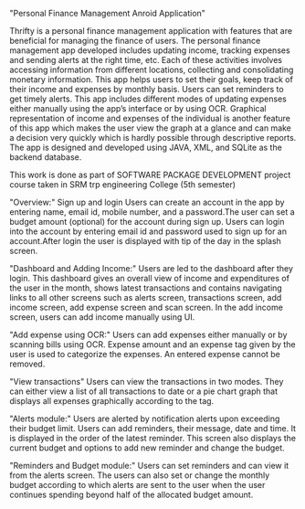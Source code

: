 "Personal Finance Management Anroid Application"

Thrifty is a personal finance management application with features that are beneficial for managing the finance of users.
The personal finance management app developed includes updating income, tracking expenses and sending alerts at the right time, etc. Each of these activities involves accessing information from different locations, collecting and consolidating monetary information. This app helps users to set their goals, keep track of their income and expenses by monthly basis.
Users can set reminders to get timely alerts. This app includes different modes of updating expenses either manually using the app’s interface or by using OCR.
Graphical representation of income and expenses of the individual is another feature of this app which makes the user view the graph at a glance and can make a decision very quickly which is hardly possible through descriptive reports.
The app is designed and developed using JAVA, XML, and SQLite as the backend database.

This work is done as part of SOFTWARE PACKAGE DEVELOPMENT project course taken in SRM trp engineering College (5th semester)

"Overview:"
Sign up and login
Users can create an account in the app by entering name, email id, mobile number, and a password.The user can set a budget amount (optional) for the account during sign up.
Users can login into the account by entering email id and password used to sign up for an account.After login the user is displayed with tip of the day in the splash screen.

"Dashboard and Adding Income:"
Users are led to the dashboard after they login.
This dashboard gives an overall view of income and expenditures of the user in the month, shows latest transactions and contains navigating links to all other screens such as alerts screen, transactions screen, add income screen, add expense screen and scan screen.
In the add income screen, users can add income manually using UI.

"Add expense using OCR:"
Users can add expenses either manually or by scanning bills using OCR.
Expense amount and an expense tag given by the user is used to categorize the expenses. An entered expense cannot be removed.

"View transactions"
Users can view the transactions in two modes.
They can either view a list of all transactions to date or a pie chart graph that displays all expenses graphically according to the tag.

"Alerts module:"
Users are alerted by notification alerts upon exceeding their budget limit. Users can add reminders, their message, date and time. It is displayed in the order of the latest reminder.
This screen also displays the current budget and options to add new reminder and change the budget.

"Reminders and Budget module:"
Users can set reminders and can view it from the alerts screen.
The users can also set or change the monthly budget according to which alerts are sent to the user when the user continues spending beyond half of the allocated budget amount.
